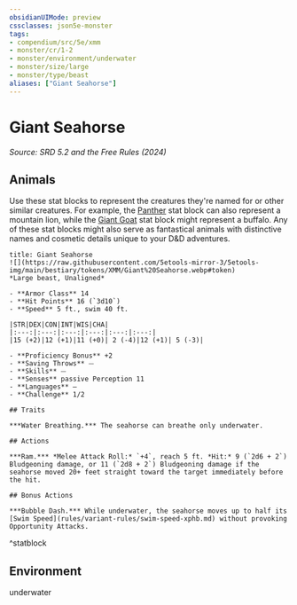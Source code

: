 ```yaml
---
obsidianUIMode: preview
cssclasses: json5e-monster
tags:
- compendium/src/5e/xmm
- monster/cr/1-2
- monster/environment/underwater
- monster/size/large
- monster/type/beast
aliases: ["Giant Seahorse"]
---
```

# Giant Seahorse
*Source: SRD 5.2 and the Free Rules (2024)*  

## Animals

Use these stat blocks to represent the creatures they're named for or other similar creatures. For example, the [Panther](panther-xmm.md) stat block can also represent a mountain lion, while the [Giant Goat](giant-goat-xmm.md) stat block might represent a buffalo. Any of these stat blocks might also serve as fantastical animals with distinctive names and cosmetic details unique to your D&D adventures.

```ad-statblock
title: Giant Seahorse
![](https://raw.githubusercontent.com/5etools-mirror-3/5etools-img/main/bestiary/tokens/XMM/Giant%20Seahorse.webp#token)
*Large beast, Unaligned*

- **Armor Class** 14
- **Hit Points** 16 (`3d10`)
- **Speed** 5 ft., swim 40 ft.

|STR|DEX|CON|INT|WIS|CHA|
|:---:|:---:|:---:|:---:|:---:|:---:|
|15 (+2)|12 (+1)|11 (+0)| 2 (-4)|12 (+1)| 5 (-3)|

- **Proficiency Bonus** +2
- **Saving Throws** ⏤
- **Skills** ⏤
- **Senses** passive Perception 11
- **Languages** —
- **Challenge** 1/2

## Traits

***Water Breathing.*** The seahorse can breathe only underwater.

## Actions

***Ram.*** *Melee Attack Roll:* `+4`, reach 5 ft. *Hit:* 9 (`2d6 + 2`) Bludgeoning damage, or 11 (`2d8 + 2`) Bludgeoning damage if the seahorse moved 20+ feet straight toward the target immediately before the hit.

## Bonus Actions

***Bubble Dash.*** While underwater, the seahorse moves up to half its [Swim Speed](rules/variant-rules/swim-speed-xphb.md) without provoking Opportunity Attacks.
```
^statblock

## Environment

underwater